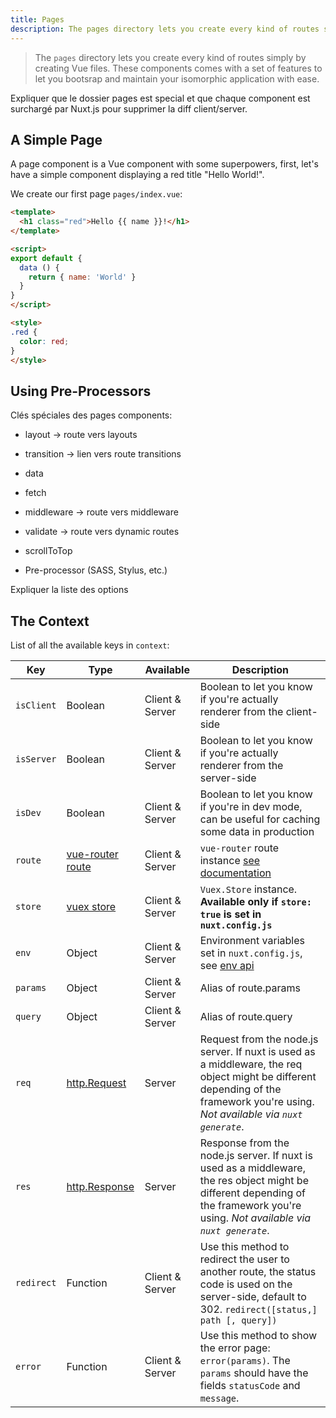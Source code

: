 ```yaml
---
title: Pages
description: The pages directory lets you create every kind of routes simply by creating Vue files. These components comes with a set of features to let you bootstrap and maintain your application with ease.
---
```


> The `pages` directory lets you create every kind of routes simply by creating Vue files. These components comes with a set of features to let you bootsrap and maintain your isomorphic application with ease.

Expliquer que le dossier pages est special et que chaque component est surchargé par Nuxt.js pour supprimer la diff client/server.

## A Simple Page

A page component is a Vue component with some superpowers, first, let's have a simple component displaying a red title "Hello World!".

We create our first page `pages/index.vue`:

```html
<template>
  <h1 class="red">Hello {{ name }}!</h1>
</template>

<script>
export default {
  data () {
    return { name: 'World' }
  }
}
</script>

<style>
.red {
  color: red;
}
</style>
```

## Using Pre-Processors

Clés spéciales des pages components:
- layout -> route vers layouts
- transition -> lien vers route transitions
- data
- fetch
- middleware -> route vers middleware
- validate -> route vers dynamic routes
- scrollToTop

- Pre-processor (SASS, Stylus, etc.)

Expliquer la liste des options

## The Context

List of all the available keys in `context`:

| Key | Type | Available | Description |
|-----|------|--------------|-------------|
| `isClient` | Boolean | Client & Server | Boolean to let you know if you're actually renderer from the client-side |
| `isServer` | Boolean | Client & Server | Boolean to let you know if you're actually renderer from the server-side |
| `isDev` | Boolean | Client & Server | Boolean to let you know if you're in dev mode, can be useful for caching some data in production |
| `route` | [vue-router route](https://router.vuejs.org/en/api/route-object.html) | Client & Server | `vue-router` route instance [see documentation](https://router.vuejs.org/en/api/route-object.html) |
| `store` | [vuex store](http://vuex.vuejs.org/en/api.html#vuexstore-instance-properties) | Client & Server | `Vuex.Store` instance. **Available only if `store: true` is set in `nuxt.config.js`** |
| `env` | Object | Client & Server | Environment variables set in `nuxt.config.js`, see [env api](/api/configuration-env)  |
| `params` | Object | Client & Server | Alias of route.params |
| `query` | Object | Client & Server | Alias of route.query |
| `req` | [http.Request](https://nodejs.org/api/http.html#http_class_http_incomingmessage) | Server | Request from the node.js server. If nuxt is used as a middleware, the req object might be different depending of the framework you're using. *Not available via `nuxt generate`*. |
| `res` | [http.Response](https://nodejs.org/api/http.html#http_class_http_serverresponse) | Server | Response from the node.js server. If nuxt is used as a middleware, the res object might be different depending of the framework you're using. *Not available via `nuxt generate`*. |
| `redirect` | Function | Client & Server | Use this method to redirect the user to another route, the status code is used on the server-side, default to 302. `redirect([status,] path [, query])` |
| `error` | Function | Client & Server | Use this method to show the error page: `error(params)`. The `params` should have the fields `statusCode` and `message`. |
